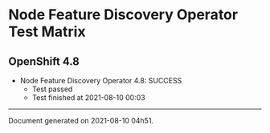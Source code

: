 
Node Feature Discovery Operator Test Matrix
===========================================

OpenShift 4.8
-------------


* Node Feature Discovery Operator 4.8: SUCCESS
  - Test passed
  - Test finished at 2021-08-10 00:03


---
Document generated on 2021-08-10 04h51.
